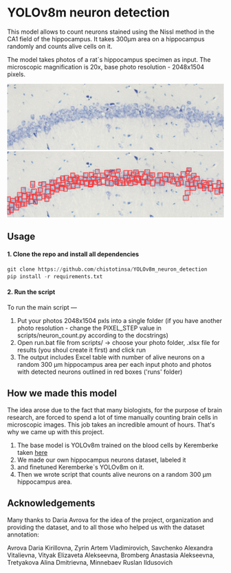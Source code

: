 # YOLOv8m neuron detection

This model allows to count neurons stained using the Nissl method in the CA1 field of the hippocampus.
It takes 300μm area on a hippocampus randomly and counts alive cells on it.

The model takes photos of a rat`s hippocampus specimen as input. The microscopic magnification is 20x, 
base photo resolution - 2048х1504 pixels.

![plot](./readme_pics/hippocampus_raw.jpg)
![plot](./readme_pics/detected_cells.jpg)


## Usage
#### 1. Clone the repo and install all dependencies
```python
git clone https://github.com/chistotinsa/YOLOv8m_neuron_detection
pip install -r requirements.txt
```

#### 2. Run the script
To run the main script — 
1. Put your photos 2048х1504 pxls into a single folder (if you have another photo resolution - change the PIXEL_STEP value in scripts/neuron_count.py according to the docstrings)
2. Open run.bat file from scripts/ -> choose your photo folder, .xlsx file for results (you shoul create it first) and click run
4. The output includes Excel table with number of alive neurons on a random
   300 μm hippocampus area per each input photo and photos with detected neurons outlined in red boxes ('runs' folder)

## How we made this model
The idea arose due to the fact that many biologists, for the purpose of brain research, are forced to 
spend a lot of time manually counting brain cells in microscopic images. This job takes an incredible amount of hours. 
That's why we came up with this project.

1. The base model is YOLOv8m trained on the blood cells
   by Keremberke taken [here](https://github.com/keremberke/awesome-yolov8-models)
2. We made our own hippocampus neurons dataset, labeled it
3. and finetuned Keremberke`s YOLOv8m on it.
4. Then we wrote script that counts alive neurons on a random 300 μm hippocampus area.

## Acknowledgements
Many thanks to Daria Avrova for the idea of ​​the project, organization and providing the dataset,
and to all those who helped us with the dataset annotation:

Avrova Daria Kirillovna, 
Zyrin Artem Vladimirovich, 
Savchenko Alexandra Vitalievna, 
Vityak Elizaveta Alekseevna, 
Bromberg Anastasia Alekseevna, 
Tretyakova Alina Dmitrievna, 
Minnebaev Ruslan Ildusovich
